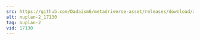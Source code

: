 ```yaml
---
src: https://github.com/Dadaism6/metadriverse-asset/releases/download/assetsv1.0.1/nuplan-2_17130.mp4
alt: nuplan-2_17130
tag: nuplan-2
vid: 17130
---
```

